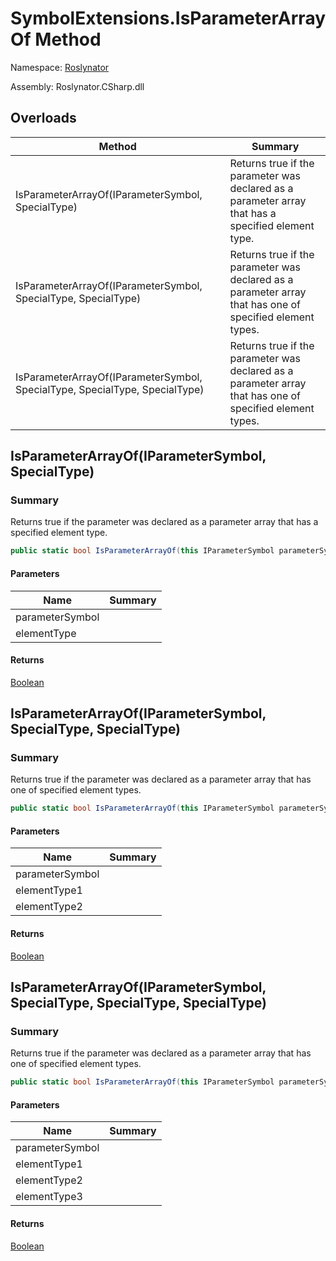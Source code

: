# SymbolExtensions\.IsParameterArrayOf Method

Namespace: [Roslynator](../../README.md)

Assembly: Roslynator\.CSharp\.dll

## Overloads

| Method | Summary |
| ------ | ------- |
| IsParameterArrayOf\(IParameterSymbol, SpecialType\) | Returns true if the parameter was declared as a parameter array that has a specified element type\. |
| IsParameterArrayOf\(IParameterSymbol, SpecialType, SpecialType\) | Returns true if the parameter was declared as a parameter array that has one of specified element types\. |
| IsParameterArrayOf\(IParameterSymbol, SpecialType, SpecialType, SpecialType\) | Returns true if the parameter was declared as a parameter array that has one of specified element types\. |

## IsParameterArrayOf\(IParameterSymbol, SpecialType\)

### Summary

Returns true if the parameter was declared as a parameter array that has a specified element type\.

```csharp
public static bool IsParameterArrayOf(this IParameterSymbol parameterSymbol, SpecialType elementType)
```

#### Parameters

| Name | Summary |
| ---- | ------- |
| parameterSymbol | |
| elementType | |

#### Returns

[Boolean](https://docs.microsoft.com/en-us/dotnet/api/system.boolean)

## IsParameterArrayOf\(IParameterSymbol, SpecialType, SpecialType\)

### Summary

Returns true if the parameter was declared as a parameter array that has one of specified element types\.

```csharp
public static bool IsParameterArrayOf(this IParameterSymbol parameterSymbol, SpecialType elementType1, SpecialType elementType2)
```

#### Parameters

| Name | Summary |
| ---- | ------- |
| parameterSymbol | |
| elementType1 | |
| elementType2 | |

#### Returns

[Boolean](https://docs.microsoft.com/en-us/dotnet/api/system.boolean)

## IsParameterArrayOf\(IParameterSymbol, SpecialType, SpecialType, SpecialType\)

### Summary

Returns true if the parameter was declared as a parameter array that has one of specified element types\.

```csharp
public static bool IsParameterArrayOf(this IParameterSymbol parameterSymbol, SpecialType elementType1, SpecialType elementType2, SpecialType elementType3)
```

#### Parameters

| Name | Summary |
| ---- | ------- |
| parameterSymbol | |
| elementType1 | |
| elementType2 | |
| elementType3 | |

#### Returns

[Boolean](https://docs.microsoft.com/en-us/dotnet/api/system.boolean)

